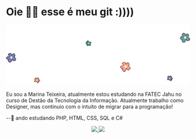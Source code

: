 # Oie 👋💖 esse é meu git :))))

![](https://github.com/mahteixeira/mahteixeira/blob/main/flor%20(1)%20(2).gif)

Eu sou a Marina Teixeira, atualmente estou estudando na FATEC Jahu no curso de Destão da Tecnologia da Informação. Atualmente trabalho como Designer, mas continuio com o intuito de migrar para a programação!

--🍡 ando estudando PHP, HTML, CSS, SQL e C# 


<div align="center">
  <a href="https://github.com/mahteixeira">
  <img height="180em" src="https://github-readme-stats.vercel.app/api?username=mahteixeira&show_icons=true&bg_color=0d1117&title_color=f7a394&text_color=f7a394&icon_color=6d80bf&hide_border=true&count_private=true&include_all_commits=false"/>
  <img height="180em" src="https://github-readme-stats.vercel.app/api/top-langs/?username=mahteixeira&layout=compact&bg_color=0d1117&title_color=f7a394&text_color=ffffff&hide_border=true&langs_count=10"/>
</div>


